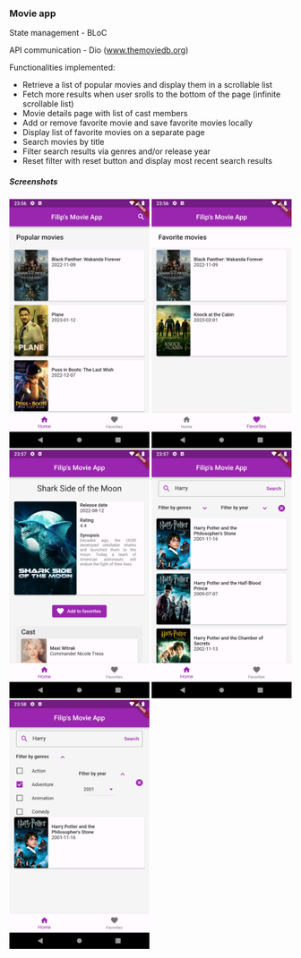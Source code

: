 <h3>Movie app</h3>

State management - BLoC

API communication - Dio (www.themoviedb.org)

Functionalities implemented:
- Retrieve a list of popular movies and display them in a scrollable list
- Fetch more results when user srolls to the bottom of the page (infinite scrollable list)
- Movie details page with list of cast members
- Add or remove favorite movie and save favorite movies locally
- Display list of favorite movies on a separate page
- Search movies by title
- Filter search results via genres and/or release year
- Reset filter with reset button and display most recent search results

<h5>Screenshots</h5>

<img src="screenshots/homepage.png" width="250"> <img src="screenshots/favorites.png" width="250"> <img src="screenshots/details.png" width="250"> <img src="screenshots/search.png" width="250"> <img src="screenshots/filter.png" width="250">
